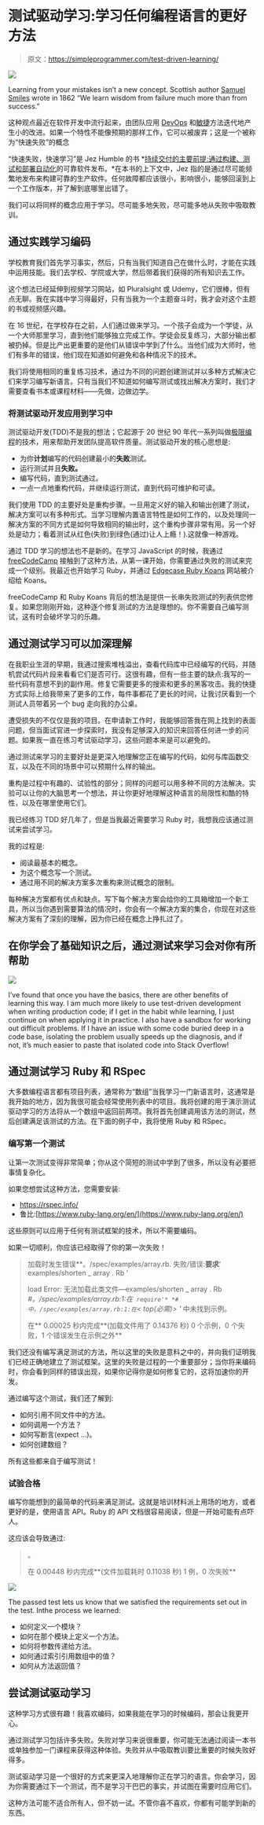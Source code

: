 # 测试驱动学习:学习任何编程语言的更好方法

> 原文：<https://simpleprogrammer.com/test-driven-learning/>

![](img/f46538e77d6f93f579cdcf93d0f936d2.png)

Learning from your mistakes isn’t a new concept. Scottish author [Samuel Smiles](https://en.wikipedia.org/wiki/Samuel_Smiles) wrote in 1862 “We learn wisdom from failure much more than from success.”

这种观点最近在软件开发中流行起来，由团队应用 [DevOps](https://en.wikipedia.org/wiki/DevOps) 和[敏捷](https://en.wikipedia.org/wiki/Agile_software_development)方法迭代地产生小的改进。如果一个特性不能像预期的那样工作，它可以被废弃；这是一个被称为“快速失败”的概念

“快速失败，快速学习”是 Jez Humble 的书 *[持续交付的主要前提:通过构建、测试和部署自动化](https://www.amazon.co.uk/Continuous-Delivery-Deployment-Automation-Addison-Wesley/dp/0321601912)的可靠软件发布。*在本书的上下文中，Jez 指的是通过尽可能频繁地发布来构建可靠的生产软件。任何故障都应该很小，影响很小，能够回滚到上一个工作版本，并了解到底哪里出错了。

我们可以将同样的概念应用于学习。尽可能多地失败，尽可能多地从失败中吸取教训。

## 通过实践学习编码

学校教育我们首先学习事实，然后，只有当我们知道自己在做什么时，才能在实践中运用技能。我们去学校、学院或大学，然后带着我们获得的所有知识去工作。

这个想法已经延伸到视频学习网站，如 Pluralsight 或 Udemy，它们很棒，但有点无聊。我在实践中学习得最好，只有当我为一个主题奋斗时，我才会对这个主题的书或视频感兴趣。

在 16 世纪，在学校存在之前，人们通过做来学习。一个孩子会成为一个学徒，从一个大师那里学习，直到他们能够独立完成工作。学徒会反复练习，大部分输出都被扔掉。但是比产出更重要的是他们从错误中学到了什么。当他们成为大师时，他们有多年的错误，他们现在知道如何避免和各种情况下的技术。

我们将使用相同的重复练习技术，通过为不同的问题创建测试并以多种方式解决它们来学习编写新语言。只有当我们不知道如何编写测试或找出解决方案时，我们才需要查看书本或课程材料——先做，边做边学。

### 将测试驱动开发应用到学习中

测试驱动开发(TDD)不是我的想法；它起源于 20 世纪 90 年代一系列叫做[极限编程](https://en.wikipedia.org/wiki/Extreme_programming)的技术，用来帮助开发团队提高软件质量。测试驱动开发的核心思想是:

*   为你**计划**编写的代码创建最小的**失败**测试。
*   运行测试并且**失败。**
*   编写代码，直到测试通过。
*   一点一点地重构代码，并继续运行测试，直到代码可维护和可读。

我们使用 TDD 的主要好处是重构步骤。一旦用定义好的输入和输出创建了测试，解决方案可以有多种形式。当学习理解内置语言特性是如何工作的，以及处理同一解决方案的不同方式是如何导致相同的输出时，这个重构步骤非常有用。另一个好处是动力；看着测试从红色(失败)到绿色(通过)让人上瘾！).这就像一种游戏。

通过 TDD 学习的想法也不是新的。在学习 JavaScript 的时候，我通过 [freeCodeCamp](https://www.freecodecamp.org/) 接触到了这种方法，从第一课开始，你需要通过失败的测试来完成一个级别。我最近也开始学习 Ruby，并通过 [Edgecase Ruby Koans](http://www.rubykoans.com/) 网站被介绍给 Koans。

freeCodeCamp 和 Ruby Koans 背后的想法是提供一长串失败测试的列表供您修复。如果您刚刚开始，这种逐个修复测试的方法是理想的。你不需要自己编写测试，这有时会破坏学习的乐趣。

## 通过测试学习可以加深理解

在我职业生涯的早期，我通过搜索堆栈溢出，查看代码库中已经编写的代码，并随机尝试代码片段来看看它们是否可行。这很有趣，但有一些主要的缺点:我写的一些代码有意想不到的副作用。修复它需要更多的搜索和更多的黑客攻击。我的快捷方式实际上给我带来了更多的工作，每件事都花了更长的时间，让我讨厌看到一个测试人员带着另一个 bug 走向我的办公桌。

遭受损失的不仅仅是我的项目。在申请新工作时，我能够回答我在网上找到的表面问题，但当面试官进一步探索时，我没有足够深入的知识来回答任何进一步的问题。如果我一直在练习考试驱动学习，这些问题本来是可以避免的。

通过测试来学习的主要好处是更深入地理解您正在编写的代码，如何与库函数交互，以及在不同的场景中可以预期什么样的输出。

重构是过程中有趣的、试验性的部分；同样的问题可以用多种不同的方法解决。实验可以让你的大脑思考一个想法，并让你更好地理解这种语言的局限性和酷的特性，以及在哪里使用它们。

我已经练习 TDD 好几年了，但是当我最近需要学习 Ruby 时，我想我应该通过测试来尝试学习。

我的过程是:

*   阅读最基本的概念。
*   为这个概念写一个测试。
*   通过用不同的解决方案多次重构来测试概念的限制。

每种解决方案都有优点和缺点。写下每个解决方案会给你的工具箱增加一个新工具，所以当你遇到需要算法的情况时，你会有一个解决方案的集合，你现在对这些解决方案有了深刻的理解，因为你已经在概念上挣扎过了。

## 在你学会了基础知识之后，通过测试来学习会对你有所帮助

![](img/0da9d4a7a5cbefc5cbb93bb6d0c24b1c.png)

I’ve found that once you have the basics, there are other benefits of learning this way. I am much more likely to use test-driven development when writing production code; if I get in the habit while learning, I just continue on when applying it in practice. I also have a sandbox for working out difficult problems. If I have an issue with some code buried deep in a code base, isolating the problem usually speeds up the diagnosis, and if not, it’s much easier to paste that isolated code into Stack Overflow!

## 通过测试学习 Ruby 和 RSpec

大多数编程语言都有项目列表，通常称为“数组”当我学习一门新语言时，这通常是我开始的地方，因为我很可能会经常使用列表中的项目。我将创建的用于演示测试驱动学习的方法将从一个数组中返回前两项。我将首先创建调用该方法的测试，然后创建满足该测试的方法。在下面的例子中，我将使用 Ruby 和 RSpec。

### 编写第一个测试

让第一次测试变得非常简单；你从这个简短的测试中学到了很多，所以没有必要把事情复杂化。

如果您想尝试这种方法，您需要安装:

*   https://rspec.info/
*   鲁比:[https://www.ruby-lang.org/en/](https://www.ruby-lang.org/en/)

这些原则可以应用于任何有测试框架的技术，所以不需要编码。

如果一切顺利，你应该已经取得了你的第一次失败！

> 加载时发生错误**。/spec/examples/array.rb.
> 失败/错误:**要求**' examples/shorten _ array . Rb '
> 
> load Error:
> 无法加载此类文件—examples/shorten _ array . Rb
> *#。/spec/examples/array.rb:1:在` require'*
> *#中。/spec/examples/array.rb:1:在`< top(必需)> '*
> 中未找到示例。
> 
> 在** 0.00025 秒内完成**(加载文件用了 0.14376 秒)
> 0 个示例，0 个失败，1 个错误发生在示例之外**

我们还没有编写满足测试的方法，所以这里的失败是意料之中的，并向我们证明我们已经正确地建立了测试框架。这里的失败是过程的一个重要部分；当你将来编码时，你会看到同样的错误出现，如果你记得你是如何修复它的，这将加速你的开发。

通过编写这个测试，我们还了解到:

*   如何引用不同文件中的方法。
*   如何调用一个方法？
*   如何写断言(expect …)。
*   如何创建数组？

所有这些都来自于编写测试！

### 试验合格

编写你能想到的最简单的代码来满足测试。这就是培训材料派上用场的地方，或者更好的是，使用语言 API。Ruby 的 API 文档很容易阅读，但是一开始可能有点吓人。

这应该会导致通过:

> 。
> 
> 在 0.00448 秒内完成**(文件加载耗时 0.11038 秒)
> 1 例，0 次失败**

![](img/1438a050751b2d7df1bd99e14e048f68.png)

The passed test lets us know that we satisfied the requirements set out in the test. Inthe process we learned:

*   如何定义一个模块？
*   如何在那个模块上定义一个方法。
*   如何将参数传递给方法。
*   如何通过索引引用数组中的值？
*   如何从方法返回值？

## 尝试测试驱动学习

这种学习方式很有趣！我喜欢编码，如果我能在学习的时候编码，那会让我更开心。

通过测试学习包括许多失败。失败对学习来说很重要，你可能无法通过阅读一本书或单独参加一门课程来获得这种体验。失败并从中吸取教训要比重要的时候失败好得多。

测试驱动学习是一个很好的方式来更深入地理解你正在学习的语言。你会学习，因为你需要通过下一个测试，而不是学习干巴巴的事实，并试图在需要时应用它们。

这种方法可能不适合所有人，但不妨一试。不管你喜不喜欢，你都有可能学到新的东西。